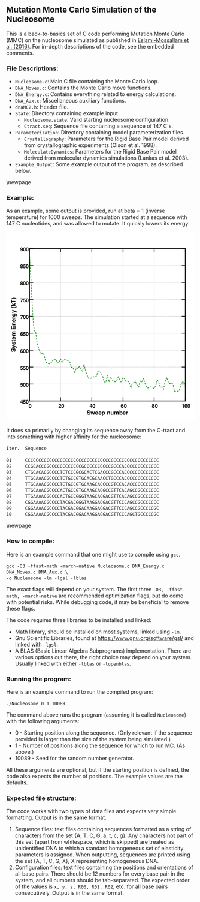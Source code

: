 Mutation Monte Carlo Simulation of the Nucleosome
-------------------------------------------------

This is a back-to-basics set of C code performing Mutation Monte Carlo (MMC) on the nucleosome simulated as published in [Eslami-Mossallam et al. (2016)](http://journals.plos.org/plosone/article?id=10.1371%2Fjournal.pone.0156905). For in-depth descriptions of the code, see the embedded comments.

### File Descriptions:

- `Nucleosome.c`: Main C file containing the Monte Carlo loop.
- `DNA_Moves.c`: Contains the Monte Carlo move functions.
- `DNA_Energy.c`: Contains everything related to energy calculations.
- `DNA_Aux.c`: Miscellaneous auxiliary functions.
- `dnaMC2.h`: Header file.
- `State`: Directory containing example input.
    * `Nucleosome.state`: Valid starting nucleosome configuration.
    * `Ctract.seq`: Sequence file containing a sequence of 147 C's.
- `Parameterization`: Directory containing model parameterization files.
    * `Crystallography`: Parameters for the Rigid Base Pair model derived from crystallographic experiments (Olson et al. 1998).
    * `MoleculateDynamics`: Parameters for the Rigid Base Pair model derived from molecular dynamics simulations (Lankas et al. 2003).
- `Example_Output`: Some example output of the program, as described below.

\newpage

### Example:

As an example, some output is provided, run at beta = 1 (inverse temperature) for 1000 sweeps. The simulation started at a sequence with 147 C nucleotides, and was allowed to mutate. It quickly lowers its energy:

![](https://raw.githubusercontent.com/SchiesselLab/NucleosomeMMC/master/Example_Output/Example_Output_Energies.png)

It does so primarily by changing its sequence away from the C-tract and into something with higher affinity for the nucleosome:

    Iter.  Sequence
    
    01     CCCCCCCCCCCCCCCCCCCCCCCCCCCCCCCCCCCCCCCCCCCCCCCCCC
    02     CCGCACCCGCCCCCCCCCCCCGCCCCCCCCCCGCCCACCCCCCCCCCCCC
    03     CTGCACACGCCCCTCTCCCGCGCACTCGACCCGCCCACCCCCCCCCCCCC
    04     TTGCAAACGCCCCTCTGCCGTGCACGCAACCTGCCCACCCCCCCCCCCCC
    05     TTGCAAACGCCCCTCTGCCGTGCAAGCACCCCGTCCACACCCCCCCCCCC
    06     TTGCAAACGCCCCACTGCCGTGCAAGCACGCCGTTCACAGCCGCCCCCCC
    07     TTGAAAACGCCCCACTGCCGGGTAAGCACGACGTTCACAGCCGCCCCCCC
    08     CGGAAAACGCCCCTACGACGGGTAAGGACGACGTTCCCAGCCGCCCCCCC
    09     CGGAAAACGCCCCTACGACGGACAAGGACGACGTTCCCAGCCGCCCCCGC
    10     CGGAAAACGCCCCTACGACGGACAAGGACGACGTTCCCAGCTGCCCCCGC

\newpage

### How to compile:

Here is an example command that one might use to compile using `gcc`.

```
gcc -O3 -ffast-math -march=native Nucleosome.c DNA_Energy.c DNA_Moves.c DNA_Aux.c \
-o Nucleosome -lm -lgsl -lblas
``` 

The exact flags will depend on your system. The first three `-O3, -ffast-math, -march-native` are recommended optimization flags, but do come with potential risks. While debugging code, it may be beneficial to remove these flags. 

The code requires three libraries to be installed and linked:

 - Math library, should be installed on most systems, linked using `-lm`.
 - Gnu Scientific Libraries, found at https://www.gnu.org/software/gsl/ and linked with `-lgsl`.
 - A BLAS (Basic Linear Algebra Subprograms) implementation. There are various options out there, the right choice may depend on your system. Usually linked with either `-lblas` or `-lopenblas`.

### Running the program:

Here is an example command to run the compiled program:

```
./Nucleosome 0 1 10089
```

The command above runs the program (assuming it is called `Nucleosome`) with the following arguments:

 - 0     - Starting position along the sequence. (Only relevant if the sequence provided is larger than the size of the system being simulated.)
 - 1     - Number of positions along the sequence for which to run MC. (As above.)
 - 10089 - Seed for the random number generator.

All these arguments are optional, but if the starting position is defined, the code also expects the number of positions. The example values are the defaults.


### Expected file structure:

The code works with two types of data files and expects very simple formatting. Output is in the same format.

1. Sequence files: text files containing sequences formatted as a string of characters from the set {A, T, C, G, a, t, c, g}. Any characters not part of this set (apart from whitespace, which is skipped) are treated as unidentified DNA to which a standard homogeneous set of elasticity parameters is assigned. When outputting, sequences are printed using the set {A, T, C, G, X}, X representing homogeneous DNA.
2. Configuration files: text files containing the positions and orientations of all base pairs. There should be 12 numbers for every base pair in the system, and all numbers should be tab-separated. The expected order of the values is `x, y, z, R00, R01, R02`, etc. for all base pairs consecutively. Output is in the same format.
